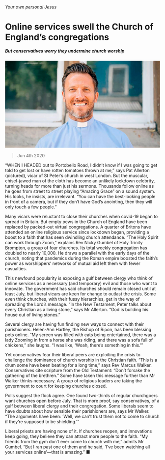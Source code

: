 ###### Your own personal Jesus

# Online services swell the Church of England’s congregations 

##### But conservatives worry they undermine church worship 

![image](images/20200606_BRP001.jpg) 

> Jun 4th 2020 

“WHEN I HEADED out to Portobello Road, I didn’t know if I was going to get told to get lost or have rotten tomatoes thrown at me,” says Pat Allerton (pictured), vicar of St Peter’s church in west London. But the muscular, chisel-jawed man of the cloth has become an unlikely lockdown celebrity, turning heads for more than just his sermons. Thousands follow online as he goes from street to street playing “Amazing Grace” on a sound system. His looks, he insists, are irrelevant. “You can have the best-looking people in front of a camera, but if they don’t have God’s anointing, then they will only touch a few people.”

Many vicars were reluctant to close their churches when covid-19 began to spread in Britain. But empty pews in the Church of England have been replaced by packed-out virtual congregations. A quarter of Britons have attended an online religious service since lockdown began, providing a boost to a faith that has seen dwindling church attendance. “The Holy Spirit can work through Zoom,” explains Rev Nicky Gumbel of Holy Trinity Brompton, a group of four churches. Its total weekly congregation has doubled to nearly 10,000. He draws a parallel with the early days of the church, noting that pandemics during the Roman empire boosted the faith’s power as worshippers’ networks of mutual aid left them with fewer casualties.


This newfound popularity is exposing a gulf between clergy who think of online services as a necessary (and temporary) evil and those who want to innovate. The government has said churches should remain closed until at least July, but liberal vicars are keen for change to outlast the crisis. Some even think churches, with their fussy hierarchies, get in the way of spreading the Lord’s message. “In the New Testament, Peter talks about every Christian as a living stone,” says Mr Allerton. “God is building his house out of living stones.”

Several clergy are having fun finding new ways to connect with their parishioners. Helen-Ann Hartley, the Bishop of Ripon, has been blessing pets online. “My screen was filled with cats being entertained, there was a lady Zooming in from a horse she was riding, and there was a sofa full of chickens,” she laughs. “I was like, ‘Woah, there’s something in this.’”

Yet conservatives fear their liberal peers are exploiting the crisis to challenge the dominance of church worship in the Christian faith. “This is a drum some have been beating for a long time,” says Rev Marcus Walker. Conservatives cite scripture from the Old Testament: “Don’t forsake the gathering of the brethren.” Some have taken this message further than Mr Walker thinks necessary. A group of religious leaders are taking the government to court for keeping churches closed.

Polls suggest the flock agree. One found two-thirds of regular churchgoers want churches open before July. That is more proof, say conservatives, of a gulf between liberal clergy and their congregation. Some liberals seem to have doubts about how sensible their parishioners are, says Mr Walker. “The arguments have been: ‘Well, we can’t trust them not to come to church if they’re supposed to be shielding.’”

Liberal priests are having none of it. If churches reopen, and innovations keep going, they believe they can attract more people to the faith. “My friends from the gym don’t ever come to church with me,” admits Mr Gumbel. “But I ran past one of them and he said, ‘I’ve been watching all your services online’—that is amazing.” ■

